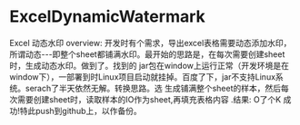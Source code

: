 # ExcelDynamicWatermark
Excel 动态水印
overview:
  开发时有个需求，导出excel表格需要动态添加水印，所谓动态---即整个sheet都铺满水印。最开始的思路是，在每次需要创建sheet时，生成动态水印。做到了。找到的
  jar包在window上运行正常（开发环境是在window下），一部署到时Linux项目启动就挂掉。百度了下，jar不支持Linux系统。serach了半天依然无解。转换思路。选
  生成铺满整个sheet的样本，然后每次需要创建sheet时，读取样本的IO作为sheet,再填充表格内容 .结果: O了个K 成功!特此push到github上，以作备份。
